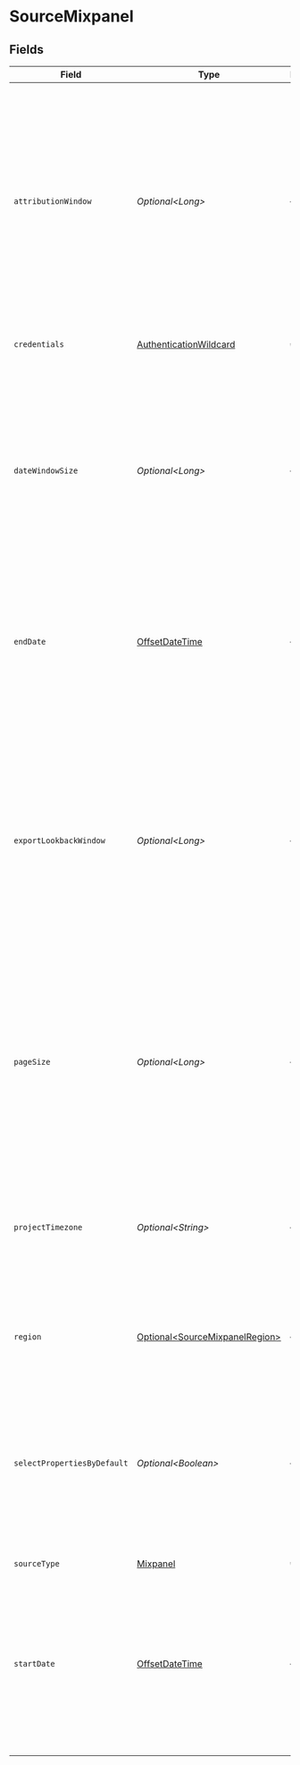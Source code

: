 # SourceMixpanel


## Fields

| Field                                                                                                                                                                                                                                                 | Type                                                                                                                                                                                                                                                  | Required                                                                                                                                                                                                                                              | Description                                                                                                                                                                                                                                           | Example                                                                                                                                                                                                                                               |
| ----------------------------------------------------------------------------------------------------------------------------------------------------------------------------------------------------------------------------------------------------- | ----------------------------------------------------------------------------------------------------------------------------------------------------------------------------------------------------------------------------------------------------- | ----------------------------------------------------------------------------------------------------------------------------------------------------------------------------------------------------------------------------------------------------- | ----------------------------------------------------------------------------------------------------------------------------------------------------------------------------------------------------------------------------------------------------- | ----------------------------------------------------------------------------------------------------------------------------------------------------------------------------------------------------------------------------------------------------- |
| `attributionWindow`                                                                                                                                                                                                                                   | *Optional\<Long>*                                                                                                                                                                                                                                     | :heavy_minus_sign:                                                                                                                                                                                                                                    | A period of time for attributing results to ads and the lookback period after those actions occur during which ad results are counted. Default attribution window is 5 days. (This value should be non-negative integer)                              |                                                                                                                                                                                                                                                       |
| `credentials`                                                                                                                                                                                                                                         | [AuthenticationWildcard](../../models/shared/AuthenticationWildcard.md)                                                                                                                                                                               | :heavy_check_mark:                                                                                                                                                                                                                                    | Choose how to authenticate to Mixpanel                                                                                                                                                                                                                |                                                                                                                                                                                                                                                       |
| `dateWindowSize`                                                                                                                                                                                                                                      | *Optional\<Long>*                                                                                                                                                                                                                                     | :heavy_minus_sign:                                                                                                                                                                                                                                    | Defines window size in days, that used to slice through data. You can reduce it, if amount of data in each window is too big for your environment. (This value should be positive integer)                                                            |                                                                                                                                                                                                                                                       |
| `endDate`                                                                                                                                                                                                                                             | [OffsetDateTime](https://docs.oracle.com/javase/8/docs/api/java/time/OffsetDateTime.html)                                                                                                                                                             | :heavy_minus_sign:                                                                                                                                                                                                                                    | The date in the format YYYY-MM-DD. Any data after this date will not be replicated. Left empty to always sync to most recent date                                                                                                                     | 2021-11-16                                                                                                                                                                                                                                            |
| `exportLookbackWindow`                                                                                                                                                                                                                                | *Optional\<Long>*                                                                                                                                                                                                                                     | :heavy_minus_sign:                                                                                                                                                                                                                                    | The number of seconds to look back from the last synced timestamp during incremental syncs of the Export stream. This ensures no data is missed due to delays in event recording. Default is 0 seconds. Must be a non-negative integer.               |                                                                                                                                                                                                                                                       |
| `pageSize`                                                                                                                                                                                                                                            | *Optional\<Long>*                                                                                                                                                                                                                                     | :heavy_minus_sign:                                                                                                                                                                                                                                    | The number of records to fetch per request for the engage stream. Default is 1000. If you are experiencing long sync times with this stream, try increasing this value.                                                                               |                                                                                                                                                                                                                                                       |
| `projectTimezone`                                                                                                                                                                                                                                     | *Optional\<String>*                                                                                                                                                                                                                                   | :heavy_minus_sign:                                                                                                                                                                                                                                    | Time zone in which integer date times are stored. The project timezone may be found in the project settings in the <a href="https://help.mixpanel.com/hc/en-us/articles/115004547203-Manage-Timezones-for-Projects-in-Mixpanel">Mixpanel console</a>. | US/Pacific                                                                                                                                                                                                                                            |
| `region`                                                                                                                                                                                                                                              | [Optional\<SourceMixpanelRegion>](../../models/shared/SourceMixpanelRegion.md)                                                                                                                                                                        | :heavy_minus_sign:                                                                                                                                                                                                                                    | The region of mixpanel domain instance either US or EU.                                                                                                                                                                                               |                                                                                                                                                                                                                                                       |
| `selectPropertiesByDefault`                                                                                                                                                                                                                           | *Optional\<Boolean>*                                                                                                                                                                                                                                  | :heavy_minus_sign:                                                                                                                                                                                                                                    | Setting this config parameter to TRUE ensures that new properties on events and engage records are captured. Otherwise new properties will be ignored.                                                                                                |                                                                                                                                                                                                                                                       |
| `sourceType`                                                                                                                                                                                                                                          | [Mixpanel](../../models/shared/Mixpanel.md)                                                                                                                                                                                                           | :heavy_check_mark:                                                                                                                                                                                                                                    | N/A                                                                                                                                                                                                                                                   |                                                                                                                                                                                                                                                       |
| `startDate`                                                                                                                                                                                                                                           | [OffsetDateTime](https://docs.oracle.com/javase/8/docs/api/java/time/OffsetDateTime.html)                                                                                                                                                             | :heavy_minus_sign:                                                                                                                                                                                                                                    | The date in the format YYYY-MM-DD. Any data before this date will not be replicated. If this option is not set, the connector will replicate data from up to one year ago by default.                                                                 | 2021-11-16                                                                                                                                                                                                                                            |